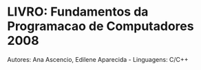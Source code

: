 # LIVRO: Fundamentos da Programacao de Computadores 2008
 Autores: Ana Ascencio, Edilene Aparecida - Linguagens: C/C++
